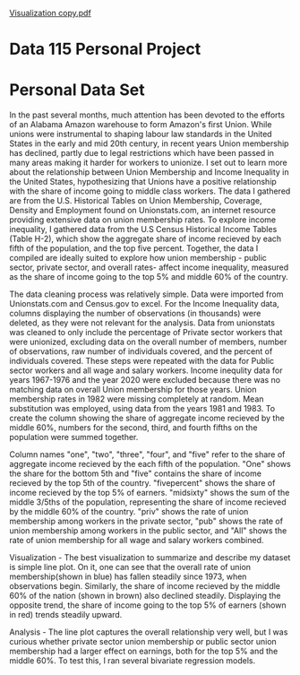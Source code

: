 

[Visualization copy.pdf](https://github.com/Timpendry/Personal-Project/files/6381845/Visualization.copy.pdf)
# Data 115 Personal Project
# Personal Data Set 
In the past several months, much attention has been devoted to the efforts of an Alabama Amazon warehouse to form Amazon's first Union. While unions were instrumental to shaping labour law standards in the United States in the early and mid 20th century, in recent years Union membership has declined, partly due to legal restrictions which have been passed in many areas making it harder for workers to unionize. I set out to learn more about the relationship between Union Membership and Income Inequality in the United States, hypothesizing that Unions have a positive relationship with the share of income going to middle class workers. The data I gathered are from the U.S. Historical Tables on Union Membership, Coverage, Density and Employment found on Unionstats.com, an internet resource providing extensive data on union membership rates. To explore income inequality, I gathered data from the U.S Census Historical Income Tables (Table H-2), which show the aggregate share of income recieved by each fifth of the population, and the top five percent. Together, the data I compiled are ideally suited to explore how union membership - public sector, private sector, and overall rates- affect income inequality, measured as the share of income going to the top 5% and middle 60% of the country.

The data cleaning process was relatively simple. Data were imported from Unionstats.com and Census.gov to excel. For the Income Inequality data, columns displaying the number of observations (in thousands) were deleted, as they were not relevant for the analysis. Data from unionstats was cleaned to only include the percentage of Private sector workers that were unionized, excluding data on the overall number of members, number of observations, raw number of individuals covered, and the percent of individuals covered. These steps were repeated with the data for Public sector workers and all wage and salary workers. Income inequlity data for years 1967-1976 and the year 2020 were excluded because there was no matching data on overall Union membership for those years. Union membership rates in 1982 were missing completely at random. Mean substitution was employed, using data from the years 1981 and 1983. To create the column showing the share of aggregate income recieved by the middle 60%, numbers for the second, third, and fourth fifths on the population were summed together. 


Column names "one", "two", "three", "four", and "five" refer to the share of aggregate income recieved by the each fifth of the population. "One" shows the share for the bottom 5th and "five" contains the share of income recieved by the top 5th of the country. "fivepercent" shows the share of income recieved by the top 5% of earners. "midsixty" shows the sum of the middle 3/5ths of the population, representing the share of income recieved by the middle 60% of the country. "priv" shows the rate of union membership among workers in the private sector, "pub" shows the rate of union membership among workers in the public sector, and "All" shows the rate of union membership for all wage and salary workers combined. 


Visualization - The best visualization to summarize and describe my dataset is simple line plot. On it, one can see that the overall rate of union membership(shown in blue) has fallen steadily since 1973, when observations begin. Similarly, the share of income recieved by the middle 60% of the nation (shown in brown) also declined steadily. Displaying the opposite trend, the share of income going to the top 5% of earners (shown in red) trends steadily upward. 


Analysis - The line plot captures the overall relationship very well, but I was curious whether private sector union membership or public sector union membership had a larger effect on earnings, both for the top 5% and the middle 60%. To test this, I ran several bivariate regression models. 



